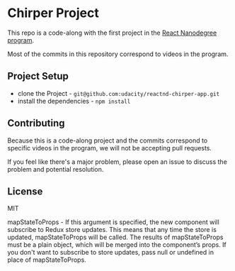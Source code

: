 # Chirper Project

This repo is a code-along with the first project in the [React Nanodegree program](https://www.udacity.com/course/react-nanodegree--nd019).

Most of the commits in this repository correspond to videos in the program.

## Project Setup

* clone the Project - `git@github.com:udacity/reactnd-chirper-app.git`
* install the dependencies - `npm install`

## Contributing

Because this is a code-along project and the commits correspond to specific videos in the program, we will not be accepting pull requests.

If you feel like there's a major problem, please open an issue to discuss the problem and potential resolution.

## License

MIT

mapStateToProps - If this argument is specified, the new component will subscribe to Redux store updates. This means that any time the store is updated, mapStateToProps will be called. The results of mapStateToProps must be a plain object, which will be merged into the component’s props. If you don't want to subscribe to store updates, pass null or undefined in place of mapStateToProps.


